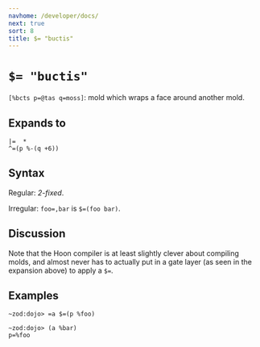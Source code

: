 ```yaml
---
navhome: /developer/docs/
next: true
sort: 8
title: $= "buctis"
---
```


# `$= "buctis"`

`[%bcts p=@tas q=moss]`: mold which wraps a face around another mold.

## Expands to

```
|=  *
^=(p %-(q +6))
```

## Syntax

Regular: *2-fixed*.

Irregular: `foo=,bar` is `$=(foo bar)`.

## Discussion

Note that the Hoon compiler is at least slightly clever about
compiling molds, and almost never has to actually put in a gate
layer (as seen in the expansion above) to apply a `$=`.

## Examples

```
~zod:dojo> =a $=(p %foo)

~zod:dojo> (a %bar)
p=%foo
```
